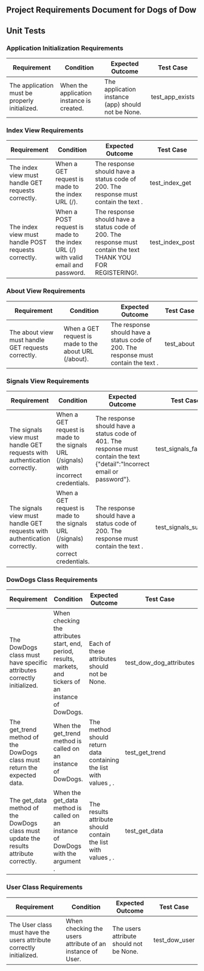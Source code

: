 ## Project Requirements Document for Dogs of Dow

## Unit Tests

### Application Initialization Requirements

Requirement | Condition | Expected Outcome | Test Case
----------- | --------- | ---------------- | ---------
The application must be properly initialized. | When the application instance is created. | The application instance (app) should not be None. | test_app_exists

### Index View Requirements

Requirement | Condition | Expected Outcome | Test Case
----------- | --------- | ---------------- | ---------
The index view must handle GET requests correctly. | When a GET request is made to the index URL (/). | The response should have a status code of 200. The response must contain the text <title>MJ TRADING - HOME</title>. | test_index_get
The index view must handle POST requests correctly. | When a POST request is made to the index URL (/) with valid email and password. | The response should have a status code of 200.  The response must contain the text THANK YOU <email> FOR REGISTERING!. | test_index_post

### About View Requirements

Requirement | Condition | Expected Outcome | Test Case
----------- | --------- | ---------------- | ---------
The about view must handle GET requests correctly. | When a GET request is made to the about URL (/about). | The response should have a status code of 200. The response must contain the text <title>MJ TRADING - ABOUT</title>. | test_about

### Signals View Requirements

Requirement | Condition | Expected Outcome | Test Case
----------- | --------- | ---------------- | ---------
The signals view must handle GET requests with authentication correctly. | When a GET request is made to the signals URL (/signals) with incorrect credentials. | The response should have a status code of 401. The response must contain the text {"detail":"Incorrect email or password"}. | test_signals_failure
The signals view must handle GET requests with authentication correctly. | When a GET request is made to the signals URL (/signals) with correct credentials. | The response should have a status code of 200. The response must contain the text <title>MJ TRADING - SIGNALS</title>. | test_signals_success

### DowDogs Class Requirements

Requirement | Condition | Expected Outcome | Test Case
----------- | --------- | ---------------- | ---------
The DowDogs class must have specific attributes correctly initialized. | When checking the attributes start, end, period, results, markets, and tickers of an instance of DowDogs. | Each of these attributes should not be None. | test_dow_dog_attributes
The get_trend method of the DowDogs class must return the expected data. | When the get_trend method is called on an instance of DowDogs. | The method should return data containing the list with values <signal>, <ticker>. | test_get_trend
The get_data method of the DowDogs class must update the results attribute correctly. | When the get_data method is called on an instance of DowDogs with the argument <ticker>. | The results attribute should contain the list with values <signal>, <ticker>. | test_get_data

### User Class Requirements

Requirement | Condition | Expected Outcome | Test Case
----------- | --------- | ---------------- | ---------
The User class must have the users attribute correctly initialized. | When checking the users attribute of an instance of User. | The users attribute should not be None. | test_dow_user





 

